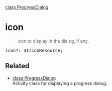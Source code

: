 [class ProgressDialog](ProgressDialog.md)

# icon

> Icon to display in the dialog, if any.

<pre class="docgen_signature">icon?: UIIconResource;</pre>

## Related

- [<!--{ref:class}-->class ProgressDialog](ProgressDialog.md) \
    Activity class for displaying a progress dialog.
